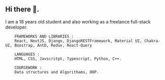 ## Hi there 👋.

I am a 18 years old student and also working as a freelance full-stack developer.

```
    FRAMEWORKS AND LIBRARIES : 
    React, NextJS, Django, DjangoRESTFramework, Material UI, Chakra-UI, Boostrap, AntD, Redux, React-Query  
    
    LANGUAGES :
    HTML, CSS, Javscritpt, Typescript, Python, C++.
    
    COURSEWORK :
    Data structures and Algorithams, OOP.
    
```
